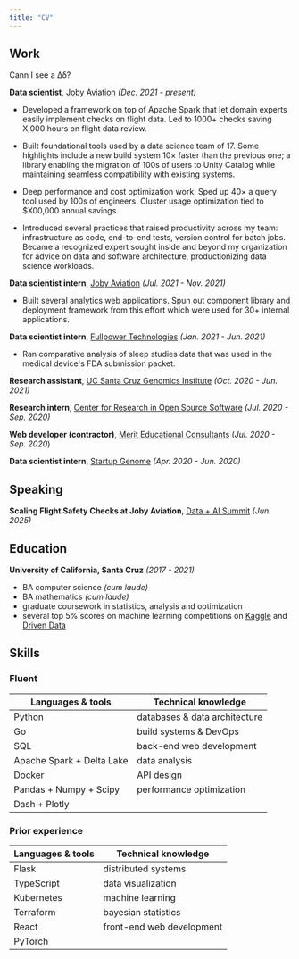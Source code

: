 ```yaml
---
title: "CV"
---
```


## Work

Cann I see a Δδ? 

**Data scientist**, [Joby Aviation](https://www.jobyaviation.com/) *(Dec. 2021 - present)*

- Developed a framework on top of Apache Spark that let domain experts easily
  implement checks on flight data. Led to 1000+ checks saving X,000 hours on flight
  data review.

- Built foundational tools used by a data science team of 17. Some highlights include
  a new build system 10× faster than the previous one; a library enabling the migration
  of 100s of users to Unity Catalog while maintaining seamless compatibility
  with existing systems.

- Deep performance and cost optimization work. Sped up 40× a
  query tool used by 100s of engineers. Cluster usage optimization tied to $X00,000
  annual savings.

- Introduced several practices that raised productivity across my team:
  infrastructure as code, end-to-end tests, version control for batch jobs. Became
  a recognized expert sought inside and beyond my organization for advice on data and
  software architecture, productionizing data science workloads.

**Data scientist intern**, [Joby Aviation](https://www.jobyaviation.com/) *(Jul. 2021 - Nov. 2021)*

- Built several analytics web applications. Spun out component library and deployment
  framework from this effort which were used for 30+ internal applications.

**Data scientist intern**, [Fullpower Technologies](https://www.fullpower.com/) *(Jan. 2021 - Jun. 2021)*

- Ran comparative analysis of sleep studies data that was used in the medical device's FDA
  submission packet.

**Research assistant**, [UC Santa Cruz Genomics Institute](https://genomics.ucsc.edu/) *(Oct. 2020 - Jun. 2021)*

**Research intern**, [Center for Research in Open Source Software](https://cross.ucsc.edu/) *(Jul. 2020 - Sep. 2020)*

**Web developer (contractor)**, [Merit Educational Consultants](https://meritworld.com/) (*Jul. 2020 - Sep. 2020*)

**Data scientist intern**, [Startup Genome](https://startupgenome.com/) *(Apr. 2020 - Jun. 2020)*

## Speaking

**Scaling Flight Safety Checks at Joby Aviation**, [Data + AI Summit](https://www.databricks.com/dataaisummit/speaker/anders-poirel) *(Jun. 2025)*


## Education

**University of California, Santa Cruz** *(2017 - 2021)*

- BA computer science *(cum laude)*
- BA mathematics *(cum laude)*
- graduate coursework in statistics, analysis and optimization
- several top 5% scores on machine learning competitions on 
  [Kaggle](https://www.kaggle.com/) and [Driven Data](https://www.drivendata.org/)


## Skills

### Fluent

| Languages & tools         | Technical knowledge           |
| ------------------------- | ----------------------------- |
| Python                    | databases & data architecture |
| Go                        | build systems & DevOps        |
| SQL                       | back-end web development      |
| Apache Spark + Delta Lake | data analysis                 |
| Docker                    | API design                    |
| Pandas + Numpy + Scipy    | performance optimization      |
| Dash + Plotly             |                               |

### Prior experience

| Languages & tools  | Technical knowledge       |
| ------------------ | ------------------------- |
| Flask              | distributed systems       |
| TypeScript         | data visualization        |
| Kubernetes         | machine learning          |
| Terraform          | bayesian statistics       |
| React              | front-end web development |
| PyTorch            |                           |
